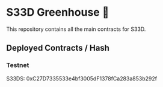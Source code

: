 # S33D Greenhouse 🌱

This repository contains all the main contracts for S33D.

## Deployed Contracts / Hash
### Testnet
S33DS: 0xC27D7335533e4bf3005dF1378fCa283a853b292f